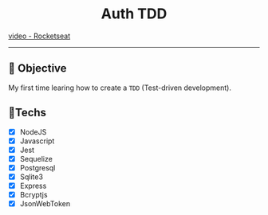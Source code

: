 <h1 align="center">
    Auth TDD
</h1>

<a href="https://www.youtube.com/watch?v=2G_mWfG0DZE"> video - Rocketseat </a> 

<hr>

## 🎯 Objective

My first time learing how to create a `TDD` (Test-driven development).

## 🚀Techs

- [x] NodeJS
- [x] Javascript
- [x] Jest
- [x] Sequelize
- [x] Postgresql
- [x] Sqlite3
- [x] Express
- [x] Bcryptjs
- [x] JsonWebToken
